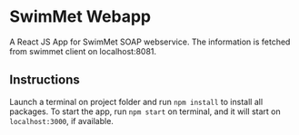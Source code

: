# SwimMet Webapp

A React JS App for SwimMet SOAP webservice. The information is fetched from swimmet client on localhost:8081.

## Instructions

Launch a terminal on project folder and run `npm install` to install all packages. To start the app, run `npm start` on terminal, and it will start on `localhost:3000`, if available.
